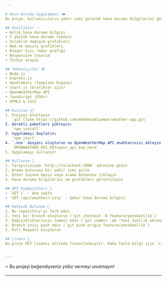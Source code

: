 ```yaml
---

# Hava Durumu Uygulaması 🌤️  
Bu proje, kullanıcıların şehir ismi girerek hava durumu bilgilerini görüntüleyebilecekleri interaktif bir web uygulamasıdır.

## Özellikler ✨  
- Anlık hava durumu bilgisi  
- 5 günlük hava durumu tahmini  
- Sıcaklık değişim grafikleri  
- Nem ve basınç grafikleri  
- Rüzgar hızı radar grafiği  
- Responsive tasarım  
- Türkçe arayüz  

## Teknolojiler 🛠️  
- Node.js  
- Express.js  
- Handlebars (Template Engine)  
- Chart.js (Grafikler için)  
- OpenWeatherMap API  
- JavaScript (ES6+)  
- HTML5 & CSS3  

## Kurulum 📦  
1. Projeyi klonlayın  
   `git clone https://github.com/mehmetadiyaman/weather-app.git`
2. Gerekli paketleri yükleyin:  
   `npm install`
3. Uygulamayı başlatın:  
   `npm start`
4. `.env` dosyası oluşturun ve OpenWeatherMap API anahtarınızı ekleyin:  
   `OPENWEATHER_API_KEY=your_api_key_here`
5. Uygulamayı kullanın!

## Kullanım 🎯  
1. Tarayıcınızda `http://localhost:3000` adresine gidin  
2. Arama kutusuna bir şehir ismi girin  
3. Enter tuşuna basın veya arama butonuna tıklayın  
4. Hava durumu bilgilerini ve grafikleri görüntüleyin  

## API Endpointleri 🔌  
- `GET /` - Ana sayfa  
- `GET /api/weather/:city` - Şehir hava durumu bilgisi  

## Katkıda Bulunma 🤝  
1. Bu repository'yi fork edin  
2. Yeni bir branch oluşturun (`git checkout -b feature/yeniOzellik`)  
3. Değişikliklerinizi commit edin (`git commit -am 'Yeni özellik eklendi'`)  
4. Branch'inizi push edin (`git push origin feature/yeniOzellik`)  
5. Pull Request oluşturun  

## Lisans 📄  
Bu proje MIT lisansı altında lisanslanmıştır. Daha fazla bilgi için `LICENSE` dosyasına bakın.


---
```


⭐️ Bu projeyi beğendiyseniz yıldız vermeyi unutmayın!

---

